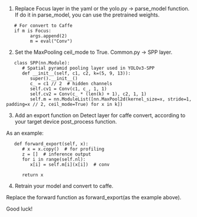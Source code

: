 1. Replace Focus layer in the yaml or the yolo.py -> parse_model function.
   If do it in parse_model, you can use the pretrained weights.

```
   # For convert to Caffe
   if m is Focus:
         args.append(2)
         m = eval("Conv")
```

2. Set the MaxPooling ceil_mode to True. Common.py -> SPP layer.

```
   class SPP(nn.Module):
      # Spatial pyramid pooling layer used in YOLOv3-SPP
      def __init__(self, c1, c2, k=(5, 9, 13)):
         super().__init__()
         c_ = c1 // 2  # hidden channels
         self.cv1 = Conv(c1, c_, 1, 1)
         self.cv2 = Conv(c_ * (len(k) + 1), c2, 1, 1)
         self.m = nn.ModuleList([nn.MaxPool2d(kernel_size=x, stride=1, padding=x // 2, ceil_mode=True) for x in k])
```

3. Add an export function on Detect layer for caffe convert, according to your target device post_process function.

As an example:

```
   def forward_export(self, x):
      # x = x.copy()  # for profiling
      z = []  # inference output
      for i in range(self.nl):
         x[i] = self.m[i](x[i])  # conv

      return x
```

4. Retrain your model and convert to caffe. 

Replace the forward function as forward_export(as the example above).

Good luck!